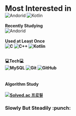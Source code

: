 <strong><span style="font-size:25px">Most Interested in</span></strong> <br>
![Andorid](https://img.shields.io/badge/Android-3DDC84.svg?&style=for-the-badge&logo=Android&logoColor=white) 
![Kotlin](https://img.shields.io/badge/Kotlin-7F52FF.svg?&style=for-the-badge&logo=Kotlin&logoColor=white) <br><br>
<strong>Recently Studying</strong><br>
![Andorid](https://img.shields.io/badge/Android-3DDC84.svg?&style=for-the-badge&logo=Android&logoColor=white)<br><br>
<strong>Used at Least Once<br>
![C](https://img.shields.io/badge/C-A8B9CC.svg?&style=for-the-badge&logo=C&logoColor=white)
![C++](https://img.shields.io/badge/C++-00599C.svg?&style=for-the-badge&logo=c%2B%2B&logoColor=white)
![Kotlin](https://img.shields.io/badge/Kotlin-7F52FF.svg?&style=for-the-badge&logo=Kotlin&logoColor=white) <br><br>

<strong>💻Tech💻<br>
![MySQL](https://img.shields.io/badge/MySQL-4479A1.svg?&style=for-the-badge&logo=MySQL&logoColor=white)
![Git](https://img.shields.io/badge/Git-F05032.svg?&style=for-the-badge&logo=Git&logoColor=white)
![GitHub](https://img.shields.io/badge/GitHub-181717.svg?&style=for-the-badge&logo=GitHub&logoColor=white) <br><br>

<h4>Algorithm Study</h4>

[![Solved.ac
프로필](http://mazassumnida.wtf/api/mini/generate_badge?boj=harry7408)](https://solved.ac/harry7408)

<h3>Slowly But Steadily :punch:</h3>



